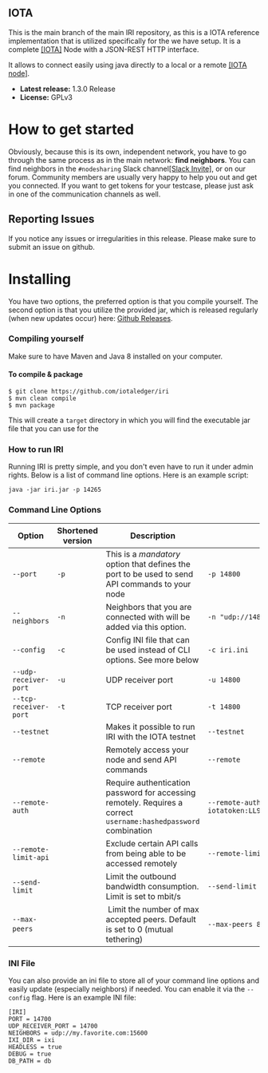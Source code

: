 ## IOTA

This is the main branch of the main IRI repository, as this is a IOTA reference implementation that is utilized specifically for the we have setup. It is a complete [[IOTA]](http://iota.org/) Node with a JSON-REST HTTP interface.

It allows to connect easily using java directly to a local or a remote [[IOTA node]](http://learn.iota.org/).

* **Latest release:** 1.3.0 Release
* **License:** GPLv3

# How to get started

Obviously, because this is its own, independent network, you have to go through the same process as in the main network: **find neighbors**. You can find neighbors in the `#nodesharing` Slack channel[[Slack Invite]](http://slack.iota.org), or on our forum. Community members are usually very happy to help you out and get you connected. If you want to get tokens for your testcase, please just ask in one of the communication channels as well.

## Reporting Issues

If you notice any issues or irregularities in this release. Please make sure to submit an issue on github.


# Installing

You have two options, the preferred option is that you compile yourself. The second option is that you utilize the provided jar, which is released regularly (when new updates occur) here: [Github Releases](https://github.com/iotaledger/iri/releases).


### Compiling yourself  

Make sure to have Maven and Java 8 installed on your computer.

#### To compile & package
```
$ git clone https://github.com/iotaledger/iri
$ mvn clean compile
$ mvn package
```

This will create a `target` directory in which you will find the executable jar file that you can use for the 

### How to run IRI 

Running IRI is pretty simple, and you don't even have to run it under admin rights. Below is a list of command line options. Here is an example script:

```
java -jar iri.jar -p 14265
```


### Command Line Options 

Option | Shortened version | Description | Example Input
--- | --- | --- | --- 
`--port` | `-p` | This is a *mandatory* option that defines the port to be used to send API commands to your node | `-p 14800`
`--neighbors` | `-n` | Neighbors that you are connected with will be added via this option. | `-n "udp://148.148.148.148:14265 udp://[2001:db8:a0b:12f0::1]:14265"`
`--config` | `-c` | Config INI file that can be used instead of CLI options. See more below | `-c iri.ini`
`--udp-receiver-port` | `-u` | UDP receiver port | `-u 14800`
`--tcp-receiver-port` | `-t` | TCP receiver port | `-t 14800`
`--testnet` | | Makes it possible to run IRI with the IOTA testnet | `--testnet`
`--remote` | | Remotely access your node and send API commands | `--remote`
`--remote-auth` | | Require authentication password for accessing remotely. Requires a correct `username:hashedpassword` combination | `--remote-auth iotatoken:LL9EZFNCHZCMLJLVUBCKJSWKFEXNYRHHMYS9XQLUZRDEKUUDOCMBMRBWJEMEDDXSDPHIGQULENCRVEYMO`
`--remote-limit-api` | | Exclude certain API calls from being able to be accessed remotely | `--remote-limit-api "attachToTangle, addNeighbors"`
`--send-limit`| | Limit the outbound bandwidth consumption. Limit is set to mbit/s | `--send-limit 1.0`
`--max-peers` | | Limit the number of max accepted peers. Default is set to 0 (mutual tethering) | `--max-peers 8`

### INI File

You can also provide an ini file to store all of your command line options and easily update (especially neighbors) if needed. You can enable it via the `--config` flag. Here is an example INI file:
```
[IRI]
PORT = 14700
UDP_RECEIVER_PORT = 14700
NEIGHBORS = udp://my.favorite.com:15600
IXI_DIR = ixi
HEADLESS = true
DEBUG = true
DB_PATH = db
```
